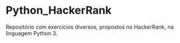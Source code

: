 # Python_HackerRank
Repositório com exercícios diversos, propostos no HackerRank, na linguagem Python 3.
